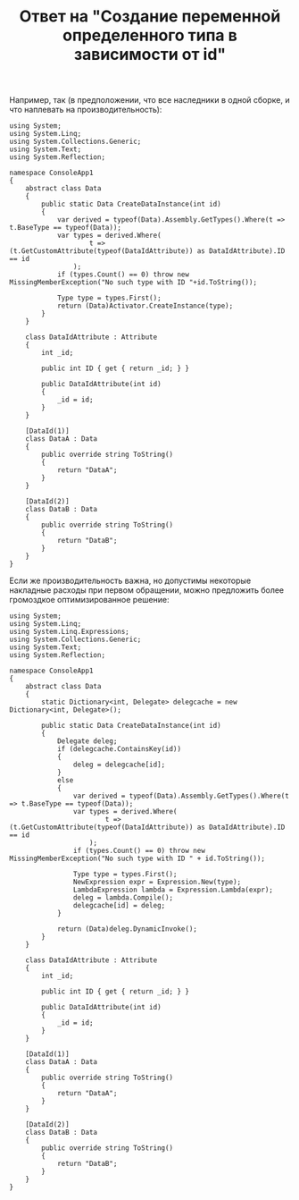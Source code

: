 ﻿---
title: "Ответ на \"Создание переменной определенного типа в зависимости от id\""
se.owner.user_id: 240512
se.owner.display_name: "MSDN.WhiteKnight"
se.owner.link: "https://ru.stackoverflow.com/users/240512/msdn-whiteknight"
se.answer_id: 1005370
se.question_id: 1004275
se.post_type: answer
se.score: 1
se.is_accepted: True
---
<p>Например, так (в предположении, что все наследники в одной сборке, и что наплевать на производительность):</p>

<pre><code>using System;
using System.Linq;
using System.Collections.Generic;
using System.Text;
using System.Reflection;

namespace ConsoleApp1
{
    abstract class Data
    {
        public static Data CreateDataInstance(int id)
        {
            var derived = typeof(Data).Assembly.GetTypes().Where(t =&gt; t.BaseType == typeof(Data));
            var types = derived.Where(
                    t =&gt; (t.GetCustomAttribute(typeof(DataIdAttribute)) as DataIdAttribute).ID == id
                );
            if (types.Count() == 0) throw new MissingMemberException("No such type with ID "+id.ToString());            

            Type type = types.First();
            return (Data)Activator.CreateInstance(type);
        }
    }

    class DataIdAttribute : Attribute
    {
        int _id;

        public int ID { get { return _id; } }

        public DataIdAttribute(int id)
        {
            _id = id;
        }
    }

    [DataId(1)]
    class DataA : Data
    {
        public override string ToString()
        {
            return "DataA";
        }
    }

    [DataId(2)]
    class DataB : Data
    {
        public override string ToString()
        {
            return "DataB";
        }
    }
}
</code></pre>

<p>Если же производительность важна, но допустимы некоторые накладные расходы при первом обращении, можно предложить более громоздкое оптимизированное решение:</p>

<pre><code>using System;
using System.Linq;
using System.Linq.Expressions;
using System.Collections.Generic;
using System.Text;
using System.Reflection;

namespace ConsoleApp1
{
    abstract class Data
    {
        static Dictionary&lt;int, Delegate&gt; delegcache = new Dictionary&lt;int, Delegate&gt;();

        public static Data CreateDataInstance(int id)
        {
            Delegate deleg;
            if (delegcache.ContainsKey(id))
            {
                deleg = delegcache[id];
            }
            else
            {
                var derived = typeof(Data).Assembly.GetTypes().Where(t =&gt; t.BaseType == typeof(Data));
                var types = derived.Where(
                        t =&gt; (t.GetCustomAttribute(typeof(DataIdAttribute)) as DataIdAttribute).ID == id
                    );
                if (types.Count() == 0) throw new MissingMemberException("No such type with ID " + id.ToString());

                Type type = types.First();
                NewExpression expr = Expression.New(type);
                LambdaExpression lambda = Expression.Lambda(expr);
                deleg = lambda.Compile();
                delegcache[id] = deleg;
            }

            return (Data)deleg.DynamicInvoke();
        }
    }

    class DataIdAttribute : Attribute
    {
        int _id;

        public int ID { get { return _id; } }

        public DataIdAttribute(int id)
        {
            _id = id;
        }
    }

    [DataId(1)]
    class DataA : Data
    {
        public override string ToString()
        {
            return "DataA";
        }
    }

    [DataId(2)]
    class DataB : Data
    {
        public override string ToString()
        {
            return "DataB";
        }
    }  
}
</code></pre>
